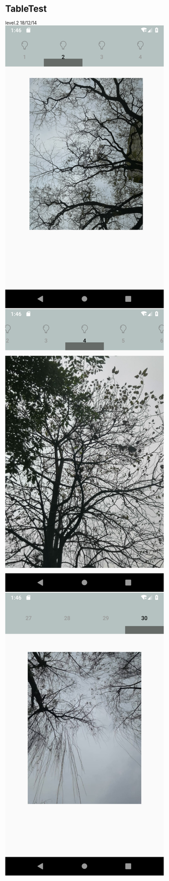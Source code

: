 # TableTest
level.2 18/12/14
![Alt text](https://github.com/ywenyY/3/blob/master/ii.png)
![Alt text](https://github.com/ywenyY/3/blob/master/ni.png)
![Alt text](https://github.com/ywenyY/3/blob/master/u2.png)
